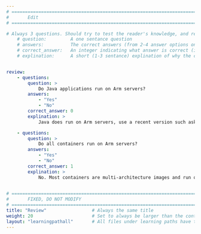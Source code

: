 ```yaml
---
# ================================================================================
#       Edit
# ================================================================================

# Always 3 questions. Should try to test the reader's knowledge, and reinforce the key points you want them to remember.
    # question:         A one sentance question
    # answers:          The correct answers (from 2-4 answer options only). Should be surrounded by quotes.
    # correct_answer:   An integer indicating what answer is correct (index starts from 0)
    # explination:      A short (1-3 sentance) explination of why the correct answer is correct. Can add aditional context if desired


review:
    - questions:
        question: >
            Do Java applications run on Arm servers?
        answers:
            - "Yes"
            - "No"
        correct_answer: 0                     
        explination: >
            Java does run on Arm servers, use a recent version such ask JDK 11 to get the best performance.

    - questions:
        question: >
            Do all containers run on Arm servers?
        answers:
            - "Yes"
            - "No"
        correct_answer: 1                     
        explination: >
            No. Most containers are multi-architecture images and run on Arm, but not all. Check your containers for Arm support
               

# ================================================================================
#       FIXED, DO NOT MODIFY
# ================================================================================
title: "Review"                 # Always the same title
weight: 20                      # Set to always be larger than the content in this path
layout: "learningpathall"       # All files under learning paths have this same wrapper
---
```

